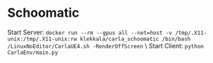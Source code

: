 # Schoomatic
Start Server: `docker run --rm --gpus all --net=host -v /tmp/.X11-unix:/tmp/.X11-unix:rw klekkala/carla_schoomatic /bin/bash /LinuxNoEditor/CarlaUE4.sh -RenderOffScreen` \\
Start Client: `python CarlaEnv/main.py`
